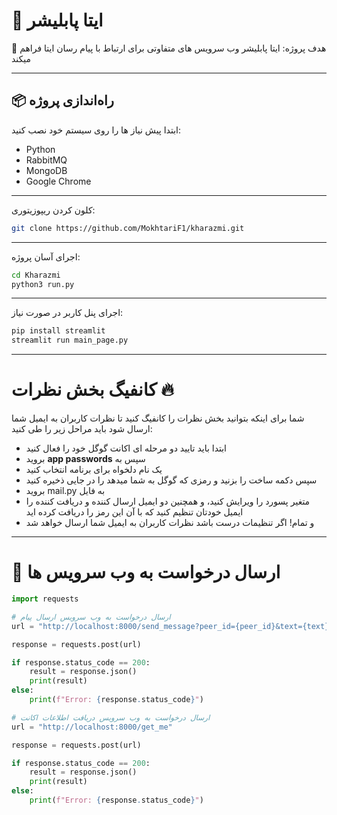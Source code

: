 # 🚀 ایتا پابلیشر

📝 هدف پروژه: ایتا پابلیشر وب سرویس های متفاوتی برای ارتباط با پیام رسان ایتا فراهم میکند

---

## 📦 راه‌اندازی پروژه

ابتدا پیش نیاز ها را روی سیستم خود نصب کنید:  
- Python  
- RabbitMQ  
- MongoDB  
- Google Chrome  
___
کلون کردن ریپوزیتوری:      
```bash
git clone https://github.com/MokhtariF1/kharazmi.git  
```
___
اجرای آسان پروژه:  
```bash
cd Kharazmi  
python3 run.py  
```
___
اجرای پنل کاربر در صورت نیاز:  
```bash
pip install streamlit  
streamlit run main_page.py  
```
___
# کانفیگ بخش نظرات 🔥  
شما برای اینکه بتوانید بخش نظرات را کانفیگ کنید تا نظرات کاربران به ایمیل شما ارسال شود باید مراحل زیر را طی کنید:
- ابتدا باید تایید دو مرحله ای اکانت گوگل خود را فعال کنید
- بروید **app passwords** سپس به
- یک نام دلخواه برای برنامه انتخاب کنید
- سپس دکمه ساخت را بزنید و رمزی که گوگل به شما میدهد را در جایی ذخیره کنید
- بروید mail.py به فایل  
- متغیر پسورد را ویرایش کنید، و همچنین دو ایمیل ارسال کننده و دریافت کننده را ایمیل خودتان تنظیم کنید که با آن این رمز را دریافت کرده اید
- و تمام! اگر تنظیمات درست باشد نظرات کاربران به ایمیل شما ارسال خواهد شد
___
# 🏃 ارسال درخواست به وب سرویس ها
```python
import requests

# ارسال درخواست به وب سرویس ارسال پیام
url = "http://localhost:8000/send_message?peer_id={peer_id}&text={text}"

response = requests.post(url)

if response.status_code == 200:
    result = response.json()
    print(result)
else:
    print(f"Error: {response.status_code}")

# ارسال درخواست به وب سرویس دریافت اطلاعات اکانت
url = "http://localhost:8000/get_me"

response = requests.post(url)

if response.status_code == 200:
    result = response.json()
    print(result)
else:
    print(f"Error: {response.status_code}")
